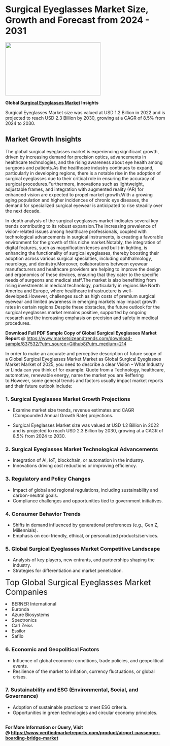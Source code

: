 <H1>Surgical Eyeglasses Market Size, Growth and Forecast from 2024 - 2031</H1><img class="aligncenter size-medium wp-image-584254" src="https://thirdeyenews.in/wp-content/uploads/2024/09/Global-Market-Research-300x168.jpeg" alt="" width="300" height="168" /><p><strong>Global&nbsp;<a href="https://www.marketsizeandtrends.com/download-sample/837532/?utm_source=Github8j?utm_medium=214">Surgical Eyeglasses Market</a> Insights</strong></p><p>Surgical Eyeglasses Market size was valued at USD 1.2 Billion in 2022 and is projected to reach USD 2.3 Billion by 2030, growing at a CAGR of 8.5% from 2024 to 2030.</p><p><h2>Market Growth Insights</h2> <p>The global surgical eyeglasses market is experiencing significant growth, driven by increasing demand for precision optics, advancements in healthcare technologies, and the rising awareness about eye health among surgeons and patients.As the healthcare industry continues to expand, particularly in developing regions, there is a notable rise in the adoption of surgical eyeglasses due to their critical role in ensuring the accuracy of surgical procedures.Furthermore, innovations such as lightweight, adjustable frames, and integration with augmented reality (AR) for enhanced vision are expected to propel market growth.With a growing aging population and higher incidences of chronic eye diseases, the demand for specialized surgical eyewear is anticipated to rise steadily over the next decade.</p> <p>In-depth analysis of the surgical eyeglasses market indicates several key trends contributing to its robust expansion.The increasing prevalence of vision-related issues among healthcare professionals, coupled with technological advancements in surgical instruments, is creating a favorable environment for the growth of this niche market.Notably, the integration of digital features, such as magnification lenses and built-in lighting, is enhancing the functionality of surgical eyeglasses, thereby boosting their adoption across various surgical specialties, including ophthalmology, neurology, and dentistry.Moreover, collaborations between eyewear manufacturers and healthcare providers are helping to improve the design and ergonomics of these devices, ensuring that they cater to the specific needs of surgeons and medical staff.The market is also benefitting from rising investments in medical technology, particularly in regions like North America and Europe, where healthcare infrastructure is well-developed.However, challenges such as high costs of premium surgical eyewear and limited awareness in emerging markets may impact growth rates in certain regions.Despite these obstacles, the future outlook for the surgical eyeglasses market remains positive, supported by ongoing research and the increasing emphasis on precision and safety in medical procedures.</p><p><span class=""><strong>Download Full PDF Sample Copy of Global Surgical Eyeglasses Market Report</strong> @ <a href="https://www.marketsizeandtrends.com/download-sample/837532/?utm_source=Github8j?utm_medium=214" target="_blank">https://www.marketsizeandtrends.com/download-sample/837532/?utm_source=Github8j?utm_medium=214</a></span></p><p>In order to make an accurate and perceptive description of future scope of a Global&nbsp;Surgical Eyeglasses Market Market as Global&nbsp;Surgical Eyeglasses Market Market of 2025, you need to describe a clear Vision &ndash; What Industry or Linda can you think of for example: Quote from a Technology, healthcare, automotive, renewable energy, name the market you are Reffering to.However, some general trends and factors usually impact market reports and their future outlook include:</p><h3>1.&nbsp;<strong>Surgical Eyeglasses Market Growth Projections</strong></h3><ul><li>Examine market size trends, revenue estimates and CAGR (Compounded Annual Growth Rate) projections.</li><li><p>Surgical Eyeglasses Market size was valued at USD 1.2 Billion in 2022 and is projected to reach USD 2.3 Billion by 2030, growing at a CAGR of 8.5% from 2024 to 2030.</p></li></ul><h3>2.&nbsp;<strong>Surgical Eyeglasses Market Technological Advancements</strong></h3><ul><li>Integration of AI, IoT, blockchain, or automation in the industry.</li><li>Innovations driving cost reductions or improving efficiency.</li></ul><h3>3.&nbsp;<strong>Regulatory and Policy Changes</strong></h3><ul><li>Impact of global and regional regulations, including sustainability and carbon-neutral goals.</li><li>Compliance challenges and opportunities tied to government initiatives.</li></ul><h3>4.&nbsp;<strong>Consumer Behavior Trends</strong></h3><ul><li>Shifts in demand influenced by generational preferences (e.g., Gen Z, Millennials).</li><li>Emphasis on eco-friendly, ethical, or personalized products/services.</li></ul><h3>5.&nbsp;<strong>Global Surgical Eyeglasses Market Competitive Landscape</strong></h3><ul><li>Analysis of key players, new entrants, and partnerships shaping the industry.</li><li>Strategies for differentiation and market penetration.</li></ul><p data-pm-slice="1 1 []"><span style="color: inherit; font-family: inherit; font-size: 25px;">Top Global Surgical Eyeglasses Market Companies</span></p><div class="" data-test-id=""><p><li>BERNER International</li><li> Euronda</li><li> Azure Biosystems</li><li> Spectronics</li><li> Carl Zeiss</li><li> Essilor</li><li> Safilo</li></p></div><h3>6.&nbsp;<strong>Economic and Geopolitical Factors</strong></h3><ul><li>Influence of global economic conditions, trade policies, and geopolitical events.</li><li>Resilience of the market to inflation, currency fluctuations, or global crises.</li></ul><h3>7.&nbsp;<strong>Sustainability and ESG (Environmental, Social, and Governance)</strong></h3><ul><li>Adoption of sustainable practices to meet ESG criteria.</li><li>Opportunities in green technologies and circular economy principles.</li></ul><h2><strong style="font-size: 14px;">For More Information or Query, Visit @&nbsp;</strong><a style="background-color: #ffffff; font-size: 14px;" href="https://www.marketsizeandtrends.com/report/surgical-eyeglasses-market/" target="_blank">https://www.verifiedmarketreports.com/product/airport-passenger-boarding-bridge-market</a></h2>